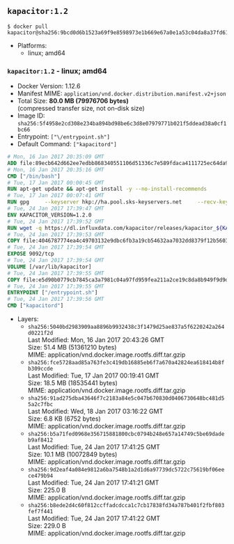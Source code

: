 ## `kapacitor:1.2`

```console
$ docker pull kapacitor@sha256:9bcd0d6b1523a69f9e8598973e1b669e67a0e1a53c04da8a37fd61e323c610f1
```

-	Platforms:
	-	linux; amd64

### `kapacitor:1.2` - linux; amd64

-	Docker Version: 1.12.6
-	Manifest MIME: `application/vnd.docker.distribution.manifest.v2+json`
-	Total Size: **80.0 MB (79976706 bytes)**  
	(compressed transfer size, not on-disk size)
-	Image ID: `sha256:5f4958e2cd308e234ba894bd98be6c3d8e07979771b021f5ddead38a0cf1bc66`
-	Entrypoint: `["\/entrypoint.sh"]`
-	Default Command: `["kapacitord"]`

```dockerfile
# Mon, 16 Jan 2017 20:35:09 GMT
ADD file:89ecb642d662ee7edbb868340551106d51336c7e589fdaca4111725ec64da957 in / 
# Mon, 16 Jan 2017 20:35:16 GMT
CMD ["/bin/bash"]
# Tue, 17 Jan 2017 00:00:45 GMT
RUN apt-get update && apt-get install -y --no-install-recommends 		ca-certificates 		curl 		wget 	&& rm -rf /var/lib/apt/lists/*
# Tue, 17 Jan 2017 00:07:41 GMT
RUN gpg     --keyserver hkp://ha.pool.sks-keyservers.net     --recv-keys 05CE15085FC09D18E99EFB22684A14CF2582E0C5
# Tue, 24 Jan 2017 17:39:47 GMT
ENV KAPACITOR_VERSION=1.2.0
# Tue, 24 Jan 2017 17:39:52 GMT
RUN wget -q https://dl.influxdata.com/kapacitor/releases/kapacitor_${KAPACITOR_VERSION}_amd64.deb.asc &&     wget -q https://dl.influxdata.com/kapacitor/releases/kapacitor_${KAPACITOR_VERSION}_amd64.deb &&     gpg --batch --verify kapacitor_${KAPACITOR_VERSION}_amd64.deb.asc kapacitor_${KAPACITOR_VERSION}_amd64.deb &&     dpkg -i kapacitor_${KAPACITOR_VERSION}_amd64.deb &&     rm -f kapacitor_${KAPACITOR_VERSION}_amd64.deb*
# Tue, 24 Jan 2017 17:39:53 GMT
COPY file:4046787774ea4c49703132e9dbc6fb3a19cb54632aa7032dd8379f12b56034d9 in /etc/kapacitor/kapacitor.conf 
# Tue, 24 Jan 2017 17:39:54 GMT
EXPOSE 9092/tcp
# Tue, 24 Jan 2017 17:39:54 GMT
VOLUME [/var/lib/kapacitor]
# Tue, 24 Jan 2017 17:39:55 GMT
COPY file:e5d90b0779cb7845ca3a7981c04a97fd959fea211a2ce19c8da8b949f9d9d04c in /entrypoint.sh 
# Tue, 24 Jan 2017 17:39:55 GMT
ENTRYPOINT ["/entrypoint.sh"]
# Tue, 24 Jan 2017 17:39:56 GMT
CMD ["kapacitord"]
```

-	Layers:
	-	`sha256:5040bd2983909aa8896b9932438c3f1479d25ae837a5f6220242a264d0221f2d`  
		Last Modified: Mon, 16 Jan 2017 20:43:26 GMT  
		Size: 51.4 MB (51361210 bytes)  
		MIME: application/vnd.docker.image.rootfs.diff.tar.gzip
	-	`sha256:fce5728aad85a763fe3c419db16885eb6f7a670a42824ea618414b8fb309ccde`  
		Last Modified: Tue, 17 Jan 2017 00:19:41 GMT  
		Size: 18.5 MB (18535441 bytes)  
		MIME: application/vnd.docker.image.rootfs.diff.tar.gzip
	-	`sha256:91ad275dba43646f7c2183a84e5c047b670830d0406730648bc481d55a2c7fbc`  
		Last Modified: Wed, 18 Jan 2017 03:16:22 GMT  
		Size: 6.8 KB (6752 bytes)  
		MIME: application/vnd.docker.image.rootfs.diff.tar.gzip
	-	`sha256:b5a71fed0968e356715881800cbc0794b248e657a14749c5be69dadeb9af8412`  
		Last Modified: Tue, 24 Jan 2017 17:41:25 GMT  
		Size: 10.1 MB (10072849 bytes)  
		MIME: application/vnd.docker.image.rootfs.diff.tar.gzip
	-	`sha256:9d2eaf4a084e9812a6ba7548b1a2d1d6a97739dc5722c75619bf06eece479b94`  
		Last Modified: Tue, 24 Jan 2017 17:41:21 GMT  
		Size: 225.0 B  
		MIME: application/vnd.docker.image.rootfs.diff.tar.gzip
	-	`sha256:b8ede2d4c60f812ccffadcdcca1c7cb17838fd34a787b401f2fbf803fef7f441`  
		Last Modified: Tue, 24 Jan 2017 17:41:22 GMT  
		Size: 229.0 B  
		MIME: application/vnd.docker.image.rootfs.diff.tar.gzip
